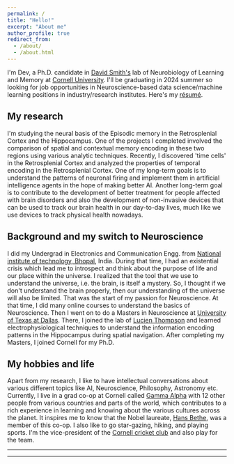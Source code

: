 ```yaml
---
permalink: /
title: "Hello!"
excerpt: "About me"
author_profile: true
redirect_from: 
  - /about/
  - /about.html
---
```


I'm Dev, a Ph.D. candidate in [David Smith's][lab_website] lab of Neurobiology of Learning and Memory at [Cornell University][university]. I'll be graduating in 2024 summer so looking for job opportunities in Neuroscience-based data science/machine learning positions in industry/research institutes. Here's my [résumé][resume].


My research
------

I'm studying the neural basis of the Episodic memory in the Retrosplenial Cortex and the Hippocampus. One of the projects I completed involved the comparison of spatial and contextual memory encoding in these two regions using various analytic techniques. Recently, I discovered 'time cells' in the Retrosplenial Cortex and analyzed the properties of temporal encoding in the Retrosplenial Cortex. One of my long-term goals is to understand the patterns of neuronal firing and implement them in artificial intelligence agents in the hope of making better AI. Another long-term goal is to contribute to the development of better treatment for people affected with brain disorders and also the development of non-invasive devices that can be used to track our brain health in our day-to-day lives, much like we use devices to track physical health nowadays.  


Background and my switch to Neuroscience
------

I did my Undergrad in Electronics and Communication Engg. from [National institute of technology, Bhopal][ug], India. During that time, I had an existential crisis which lead me to introspect and think about the purpose of life and our place within the universe. I realized that the tool that we use to understand the universe, i.e. the brain, is itself a mystery. So, I thought if we don't understand the brain properly, then our understanding of the universe will also be limited. That was the start of my passion for Neuroscience. At that time, I did many online courses to understand the basics of Neuroscience. Then I went on to do a Masters in Neuroscience at [University of Texas at Dallas][masters]. There, I joined the lab of [Lucien Thompson][lab_utd] and learned electrophysiological techniques to understand the information encoding patterns in the Hippocampus during spatial navigation. After completing my Masters, I joined Cornell for my Ph.D.


My hobbies and life
------

Apart from my research, I like to have intellectual conversations about various different topics like AI, Neuroscience, Philosophy, Astronomy etc. Currently, I live in a grad co-op at Cornell called [Gamma Alpha][house] with 12 other people from various countries and parts of the world, which contributes to a rich experience in learning and knowing about the various cultures across the planet. It inspires me to know that the Nobel laureate, [Hans Bethe][nobel], was a member of this co-op. I also like to go star-gazing, hiking, and playing sports. I'm the vice-president of the [Cornell cricket club][cricket] and also play for the team.

---
---
[resume]: https://devsubramanian.github.io/Resume.pdf
[lab_website]: https://blogs.cornell.edu/davidsmithlab/
[university]: https://www.cornell.edu/
[ug]: http://www.manit.ac.in/
[masters]: https://www.utdallas.edu/
[lab_utd]: https://bbs.utdallas.edu/agingmemorylab/
[house]: https://www.gammaalphaithaca.com/
[nobel]: https://en.wikipedia.org/wiki/Hans_Bethe
[cricket]: https://www.facebook.com/cornellcricket/
